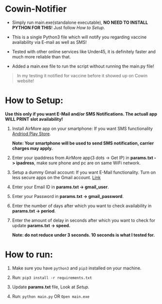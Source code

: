 
# Cowin-Notifier
 - Simply run main.exe(standalone executable), **NO NEED TO INSTALL PYTHON FOR THIS**! Just follow *How to Setup*.

 - This is a single Python3 file which will notify you regarding vaccine availability via E-mail as well as SMS!
   
 - Tested with other online services like Under45, it is definitely faster and much more reliable than that.

 - Added a main.exe file to run the script without running the main.py file!

> In my testing it notified for vaccine before it showed up on Cowin website!

  

# How to Setup:
 **Use this only if you want E-Mail and/or SMS Notifications. The actuall app WILL PRINT slot availability!**

 1. Install AirMore app on your smartphone: If you want SMS functionality [Andriod Play Store](https://play.google.com/store/apps/details?id=com.airmore).

	**Note: Your smartphone will be used to send SMS notification, carrier charges may apply.**

 3. Enter your ipaddress from AirMore app(3 dots -> Get IP) in **params.txt -> ipadress**, make sure phone and pc are on same WiFi network.

 4. Setup a dummy Gmail account: If you want E-Mail functionality. Turn on less secure apps on the Gmail account. [Link](https://support.google.com/accounts/answer/6010255?hl=en)
 
 5. Enter your Email ID in **params.txt -> gmail_user**.
 
 6. Enter your Password in **params.txt -> gmail_password**.
 
 7. Enter the number of days after which you want to check availability in **params.txt -> period**.
 
 8. Enter the amount of delay in seconds after which you want to check for update **params.txt -> speed.**

	 **Note: do not reduce under 3 seconds. 10 seconds is what I tested for.**

  

# How to run:
1. Make sure you have `python3` and `pip3` installed on your machine.

2. Run: `pip3 install -r requirements.txt`

3. Update **params.txt** file, Look at *Setup*.

4. Run: `python main.py` OR `Open main.exe`
